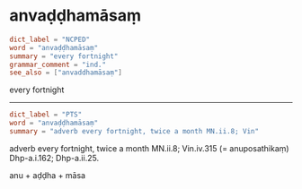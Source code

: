# anvaḍḍhamāsaṃ

``` toml
dict_label = "NCPED"
word = "anvaḍḍhamāsaṃ"
summary = "every fortnight"
grammar_comment = "ind."
see_also = ["anvaddhamāsaṃ"]
```

every fortnight

--------------------

``` toml
dict_label = "PTS"
word = "anvaḍḍhamāsaṃ"
summary = "adverb every fortnight, twice a month MN.ii.8; Vin"
```

adverb every fortnight, twice a month MN.ii.8; Vin.iv.315 (= anuposathikaṃ) Dhp\-a.i.162; Dhp\-a.ii.25.

anu \+ aḍḍha \+ māsa

